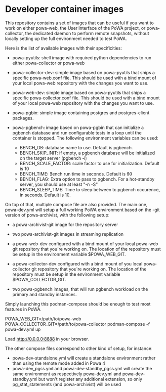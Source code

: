 Developer container images
==========================

This repository contains a set of images that can be useful if you want to work
on either powa-web, the User Interface of the PoWA project, or powa-collector,
the dedicated daemon to perform remote snapshots, without locally setting up
the full environment needed to test PoWA.

Here is the list of available images with their specificities:

- powa-pyutils: shell image with required python dependencies to run either
  powa-collector or powa-web

- powa-collector-dev: simple image based on powa-pyutils that ships a specific
  powa-web.conf file.  This should be used with a bind mount of your local
  powa-web repository with the changes you want to use.

- powa-web-dev: simple image based on powa-pyutils that ships a specific
  powa-collector.conf file.  This should be used with a bind mount of your local
  powa-web repository with the changes you want to use.

- powa-pgbin: simple image containing postgres and postgres-client packages.

- powa-pgbench: image based on powa-pgbin that can initialize a pgbench
  database and run configurable tests in a loop until the container is stopped.
  The following environment variables can be used:
  - BENCH_DB: database name to use.  Default is pgbench.
  - BENCH_SKIP_INIT: if empty, a pgbench database will be initialized on the
    target server (pgbench -i)
  - BENCH_SCALE_FACTOR: scale factor to use for initialization.  Default is 10
  - BENCH_TIME: Bench run time in seconds.  Default is 60
  - BENCH_FLAG: Extra option to pass to pgbench.  For a hot-standby server, you
    should use at least "-n -S"
  - BENCH_SLEEP_TIME: Time to sleep between to pgbench occurence, in seconds.
    Default is 10.

On top of that, multiple compose file are also provided.  The main one,
powa-dev.yml will setup a full working PoWA environment based on the -git
version of powa-archivist, with the following setup:

- a powa-archivist-git image for the repository server

- two powa-archivist-git images in streaming replication

- a powa-web-dev configured with a bind mount of your local powa-web git
  repository that you're working on.  The location of the repository must be
  setup in the environment variable $POWA_WEB_GIT.

- a powa-collector-dev configured with a bind mount of you local powa-collector
  git repository that you're working on.  The location of the repository must
  be setup in the environment variable $POWA_COLLECTOR_GIT.

- two powa-pgbench images, that will run pgbench workload on the primary and
  standby instances.

Simply launching this podman-compose should be enough to test most features in
PoWA.

POWA_WEB_GIT=/path/to/powa-web POWA_COLLECTOR_GIT=/path/to/powa-collector podman-compose -f powa-dev.yml up

Load http://0.0.0.0:8888 in your browser.

The other compose files correspond to other kind of setup, for instance:

- powa-dev-standalone.yml will create a standalone environment rather than
  using the remote mode added in Powa 4
- powa-dev_pgss.yml and powa-dev-standby_pgss.yml will create the same
  environment as respectively powa-dev.yml and powa-dev-standby.yml  but
  won't register any additional extension, so only pg_stat_statements (and
  powa-archivist) will be used

